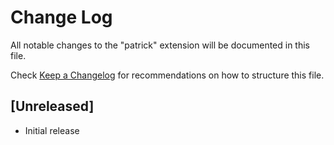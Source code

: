 # Change Log

All notable changes to the "patrick" extension will be documented in this file.

Check [Keep a Changelog](http://keepachangelog.com/) for recommendations on how to structure this file.

## [Unreleased]

- Initial release